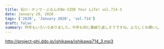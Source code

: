 ```yaml
---
title: 石川・ホンマ・ぶるんのBe-SIDE Your Life! vol.714-3
date: January 20, 2020
tags: ['2020', 'January 2020', 'vol.714']
draft: false
summary: 昨年もいろいろありました。今年も同じ事繰り返しそうですね。よろしくお願いします。
---
```


http://project-phi.ddo.jp/ishikawa/ishikawa714_3.mp3
